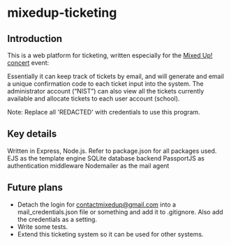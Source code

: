 # mixedup-ticketing

## Introduction
This is a web platform for ticketing, written especially for the [Mixed Up! concert](https://www.facebook.com/mixedupconcert/) event:

Essentially it can keep track of tickets by email, and will generate and email a unique confirmation code to each ticket input into the system. The administrator account (“NIST”) can also view all the tickets currently available and allocate tickets to each user account (school).

Note: Replace all 'REDACTED' with credentials to use this program.

## Key details
Written in Express, Node.js. Refer to package.json for all packages used.
EJS as the template engine
SQLite database backend
PassportJS as authentication middleware
Nodemailer as the mail agent

## Future plans
- Detach the login for contactmixedup@gmail.com into a mail_credentials.json file or something and add it to .gitignore. Also add the credentials as a setting.
- Write some tests.
- Extend this ticketing system so it can be used for other systems.
